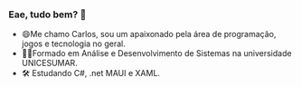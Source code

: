 ### Eae, tudo bem? 👋

- 😄Me chamo Carlos, sou um apaixonado pela área de programação, jogos e tecnologia no geral. 
- 👨‍🎓Formado em Análise e Desenvolvimento de Sistemas na universidade UNICESUMAR.
- 🛠 Estudando C#, .net MAUI e XAML.
